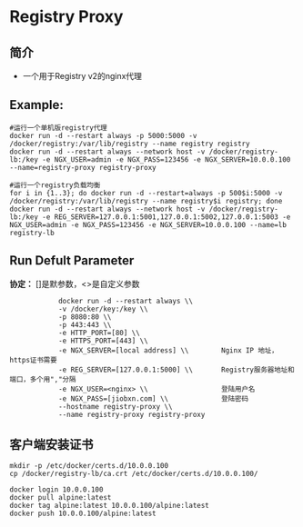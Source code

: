 Registry Proxy
===
## 简介
* 一个用于Registry v2的nginx代理


## Example:

    #运行一个单机版registry代理
    docker run -d --restart always -p 5000:5000 -v /docker/registry:/var/lib/registry --name registry registry
    docker run -d --restart always --network host -v /docker/registry-lb:/key -e NGX_USER=admin -e NGX_PASS=123456 -e NGX_SERVER=10.0.0.100 --name=registry-proxy registry-proxy

    #运行一个registry负载均衡
    for i in {1..3}; do docker run -d --restart=always -p 500$i:5000 -v /docker/registry:/var/lib/registry --name registry$i registry; done
    docker run -d --restart always --network host -v /docker/registry-lb:/key -e REG_SERVER=127.0.0.1:5001,127.0.0.1:5002,127.0.0.1:5003 -e NGX_USER=admin -e NGX_PASS=123456 -e NGX_SERVER=10.0.0.100 --name=lb registry-lb

## Run Defult Parameter
**协定：** []是默参数，<>是自定义参数

				docker run -d --restart always \\
				-v /docker/key:/key \\
				-p 8080:80 \\
				-p 443:443 \\
				-e HTTP_PORT=[80] \\
				-e HTTPS_PORT=[443] \\
				-e NGX_SERVER=[local address] \\        Nginx IP 地址，https证书需要
				-e REG_SERVER=[127.0.0.1:5000] \\       Registry服务器地址和端口，多个用","分隔
				-e NGX_USER=<nginx> \\                  登陆用户名
				-e NGX_PASS=[jiobxn.com] \\             登陆密码
				--hostname registry-proxy \\
				--name registry-proxy registry-proxy

## 客户端安装证书

    mkdir -p /etc/docker/certs.d/10.0.0.100
    cp /docker/registry-lb/ca.crt /etc/docker/certs.d/10.0.0.100/

    docker login 10.0.0.100
    docker pull alpine:latest
    docker tag alpine:latest 10.0.0.100/alpine:latest
    docker push 10.0.0.100/alpine:latest
